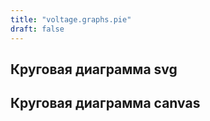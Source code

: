 ```yaml
---
title: "voltage.graphs.pie"
draft: false
---
```


## Круговая диаграмма svg

## Круговая диаграмма canvas
